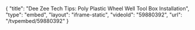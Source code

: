{
    "title": "Dee Zee Tech Tips: Poly Plastic Wheel Well Tool Box Installation",
    "type": "embed",
    "layout": "iframe-static",
    "videoId": "59880392",
    "url": "\/tvpembed\/59880392"
}